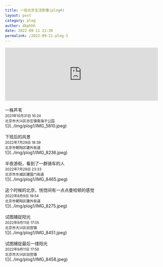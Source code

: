 ```yaml
---
title: 一些北京生活影像|plog#1
layout: post
category: plog
author: dkphhh
date: 2022-09-11 21:30
permalink: /2022-09-11-plog-1
---
```

<iframe allow="autoplay *; encrypted-media *; fullscreen *; clipboard-write" frameborder="0" height="175" style="width:100%;max-width:660px;overflow:hidden;background:transparent;" sandbox="allow-forms allow-popups allow-same-origin allow-scripts allow-storage-access-by-user-activation allow-top-navigation-by-user-activation" src="https://embed.music.apple.com/cn/album/%E5%BA%94%E8%AF%A52022/1637052066?i=1637052266"></iframe>
<br>
<br>
一株芦苇
<br><small>2021年10月31日 16:24<br>
北京市大兴区亦庄镇南海子公园</small><br>
![](../img/plog1/IMG_5810.jpeg)
<br>
<br>
下班后的风景
<br><small>2022年7月29日 18:39<br>
北京市朝阳区建外街道</small><br>
![](../img/plog1/IMG_8236.jpeg)
<br>
<br>
半夜游街，看到了一群骑车的人
<br><small>2022年7月29日 23:33<br>
北京市东城区建国门街道</small><br>
![](../img/plog1/IMG_8465.jpeg)
<br>
<br>
这个时候的北京，恍惚间有一点点曼哈顿的感觉<br><small>2022年8月9日 19:54<br>
北京市朝阳区建外街道</small><br>
![](../img/plog1/IMG_8275.jpeg)
<br>
<br>
试图捕捉阳光
<br><small>2022年9月11日 17:05<br>
北京市大兴区旧宫镇</small><br>
![](../img/plog1/IMG_8451.jpeg)
<br>
<br>
试图捕捉最后一缕阳光
<br><small>2022年9月11日 17:50<br>
北京市大兴区旧宫镇</small><br>
![](../img/plog1/IMG_8458.jpeg)
<br>
<br>